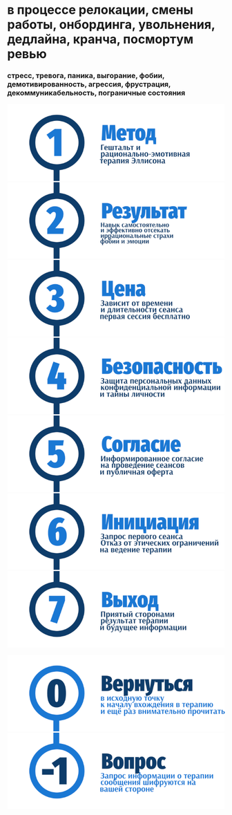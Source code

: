 # в процессе релокации, смены работы, онбординга, увольнения, дедлайна, кранча, посмортум ревью
### стресс, тревога, паника, выгорание, фобии, демотивированность, агрессия, фрустрация, декоммуникабельность, пограничные состояния 

<a href="https://ivlev.github.io/method/">![Гештальт, рационально-эмотивная терапия Эллисона, РЭТ](_img/1.png)</a>
<a href="https://ivlev.github.io/result/">![Самостоятельное отсечение иррациональных страхов, фобий и эмоций](_img/2.png)</a>
<a href="https://ivlev.github.io/value/">![Цена сессии и расчет стоимости психотерапии](_img/3.png)</a>
<a href="/security/">![Безопасность конфиденциальность анонимность психотерапии](_img/4.png)</a>
<a href="https://ivlev.github.io/consent/">![Информированное согласие клиента психотерапии](_img/5.png)</a>
<a href="https://ivlev.github.io/disclaimer/">![Первая бесплатная сессия консультации психотерапевта](_img/6.png)</a>
<a href="https://ivlev.github.io/consent/">![Согласованноый срок и длительность психотерапевтического акта](_img/7.png)</a>

<a href="/">![Psychotherapy for Russian-speaking IT professionals](_img/0.png)</a>	
<a href="https://bit.ly/3yhBEb4" target=_blank>![Вопросы ответы для пациента психотерапевта](_img/-1.png)</a>